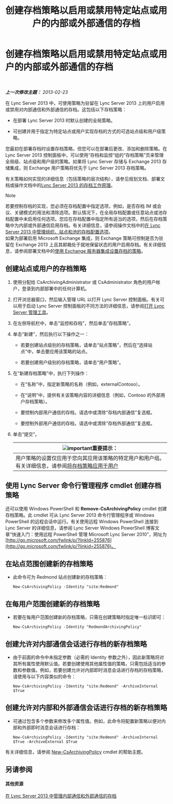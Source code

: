 ﻿---
title: 创建存档策略以启用或禁用特定站点或用户的内部或外部通信的存档
TOCTitle: 创建存档策略以启用或禁用特定站点或用户的内部或外部通信的存档
ms:assetid: 5864793a-ba72-470c-bb5b-9fb41e968896
ms:mtpsurl: https://technet.microsoft.com/zh-cn/library/Gg398385(v=OCS.15)
ms:contentKeyID: 49312925
ms.date: 05/19/2016
mtps_version: v=OCS.15
ms.translationtype: HT
---

# 创建存档策略以启用或禁用特定站点或用户的内部或外部通信的存档

 

_**上一次修改主题：** 2013-02-23_

在 Lync Server 2013 中，可使用策略为驻留在 Lync Server 2013 上的用户启用或禁用对内部通信和外部通信的存档。这包括以下存档策略：

  - 在部署 Lync Server 2013 时默认创建的全局策略。

  - 可创建并用于指定为特定站点或用户实现存档的方式的可选站点级和用户级策略。

您最初在部署存档时设置存档策略，但您可以在部署后更改、添加和删除策略。在 Lync Server 2013 控制面板中，可以使用“存档和监控”组的“存档策略”页来管理全局级、站点级和用户级的策略。如果将 Lync Server 存储与 Exchange 2013 存储集成，则 Exchange 用户策略将优先于 Lync Server 2013 存档策略。

有关策略如何实现的详细信息（包括策略的层次结构），请参见规划文档、部署文档或操作文档中的[Lync Server 2013 的存档工作原理](lync-server-2013-how-archiving-works.md)。

> [!NOTE]  
> 若要控制存档的实现，您必须在存档配置中指定选项，例如，是否存档 IM 或会议、关键模式的用法和清除选项。默认情况下，在全局存档配置或任意站点或池存档配置中未启用任何选项。您应在存档配置中指定所有适当的选项，然后在存档策略中为内部或外部通信启用存档。有关详细信息，请参阅操作文档中的<a href="lync-server-2013-managing-archiving-configuration-options-for-your-organization-sites-and-pools.md">在 Lync Server 2013 中管理组织、站点和池的存档配置选项</a>。<br />
如果为部署启用 Microsoft Exchange 集成，则 Exchange 策略可控制是否为驻留在 Exchange 2013 上且其邮箱处于就地保留状态的用户启用存档。有关详细信息，请参阅部署文档中的<a href="lync-server-2013-setting-up-policies-for-archiving-when-using-exchange-server-integration.md">使用 Exchange 服务器集成设置存档的策略</a>。



## 创建站点或用户的存档策略

1.  使用分配给 CsArchivingAdministrator 或 CsAdministrator 角色的用户帐户，登录到内部部署中的任何计算机。

2.  打开浏览器窗口，然后输入管理 URL 以打开 Lync Server 控制面板。有关可以用于启动 Lync Server 控制面板的不同方法的详细信息，请参阅[打开 Lync Server 管理工具](lync-server-2013-open-lync-server-administrative-tools.md)。

3.  在左侧导航栏中，单击“监控和存档”，然后单击“存档策略”。

4.  单击“新建”，然后执行以下操作之一：
    
      - 若要创建站点级别的存档策略，请单击“站点策略”，然后在“选择站点”中，单击要应用该策略的站点。
    
      - 若要创建用户级别的存档策略，请单击“用户策略”。

5.  在“新建存档策略”中，执行下列操作：
    
      - 在“名称”中，指定新策略的名称（例如，externalContoso）。
    
      - 在“说明”中，提供有关该策略内容的详细信息（例如，Contoso 的外部用户存档策略）。
    
      - 要控制内部用户通信的存档，请选中或清除“存档内部通信”复选框。
    
      - 要控制外部用户通信的存档，请选中或清除“存档外部通信”复选框。

6.  单击“提交”。
    
    <table>
    <thead>
    <tr class="header">
    <th><img src="images/Gg398794.important(OCS.15).gif" title="important" alt="important" />重要提示：</th>
    </tr>
    </thead>
    <tbody>
    <tr class="odd">
    <td>用户策略的设置仅应用于您向其应用该策略的特定用户和用户组。有关详细信息，请参阅<a href="lync-server-2013-applying-an-archiving-policy-to-users.md">将存档策略应用于用户</a></td>
    </tr>
    </tbody>
    </table>


## 使用 Lync Server 命令行管理程序 cmdlet 创建存档策略

还可以使用 Windows PowerShell 和 **Remove-CsArchivingPolicy** cmdlet 创建存档策略。此 cmdlet 可从 Lync Server 2013 命令行管理程序或 Windows PowerShell 的远程会话中运行。有关使用远程 Windows PowerShell 连接到 Lync Server 的详细信息，请参阅 Lync Server Windows PowerShell 博客文章“快速入门：使用远程 PowerShell 管理 Microsoft Lync Server 2010”，网址为 [http://go.microsoft.com/fwlink/p/?linkId=255876](http://go.microsoft.com/fwlink/p/?linkid=255876)。

## 在站点范围创建新的存档策略

  - 此命令可为 Redmond 站点创建新的存档策略：
    
        New-CsArchivingPolicy -Identity "site:Redmond"

## 在每用户范围创建新的存档策略

  - 若要在每用户范围创建新的存档策略，只需在创建策略时指定唯一标识即可：
    
        New-CsArchivingPolicy -Identity "RedmondArchivingPolicy"

## 创建允许对内部通信会话进行存档的新存档策略

  - 由于前面的命令中未指定参数（必需的 Identity 参数之外），因此新策略将对其所有属性使用默认值。若要创建使用其他属性值的策略，只需包括适当的参数和参数值。例如，若要创建允许对内部即时消息会话进行存档的存档策略，请使用与以下内容类似的命令：
    
        New-CsArchivingPolicy -Identity "site:Redmond" -ArchiveInternal $True

## 创建允许对内部和外部通信会话进行存档的新存档策略

  - 可通过包含多个参数来修改多个属性值。例如，此命令将配置新策略以便对内部和外部即时消息会话进行存档：
    
        New-CsArchivingPolicy -Identity "site:Redmond" -ArchiveInternal $True -ArchiveExternal $True

有关详细信息，请参阅 [New-CsArchivingPolicy](https://docs.microsoft.com/en-us/powershell/module/skype/New-CsArchivingPolicy) cmdlet 的帮助主题。

## 另请参阅

#### 其他资源

[在 Lync Server 2013 中管理内部通信和外部通信的存档](lync-server-2013-managing-the-archiving-of-internal-and-external-communications.md)

